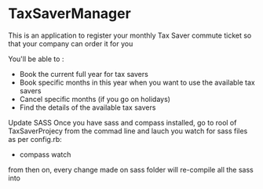 # TaxSaverManager


This is an application to register your monthly Tax Saver commute ticket so that your company can order it for you

You'll be able to :

- Book the current full year for tax savers
- Book specific months in this year when you want to use the available tax savers
- Cancel specific months (if you go on holidays)
- Find the details of the available tax savers


Update SASS 
Once you have sass and compass installed, go to rool of TaxSaverProjecy from the commad line and lauch you watch for sass files as per config.rb:

 - compass watch

from then on, every change made on sass folder will re-compile all the sass into 